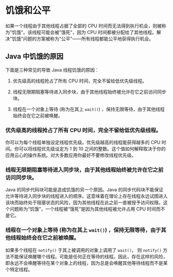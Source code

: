 # 饥饿和公平

如果一个线程由于其他线程占据了全部的 CPU 时间而无法得到执行机会，则被称为"饥饿"。该线程可能会被"饿死"，因为 CPU 时间都被分配给了其他线程。解决"饥饿"问题的方案被称为"公平"——所有线程都能公平地获得执行机会。

## Java 中饥饿的原因

下面是三种常见的导致 Java 线程饥饿的原因：

1. 优先级高的线程抢占了所有 CPU 时间，完全不留给低优先级线程。

2. 线程无限期阻塞等待进入同步块，由于其他线程始终被允许在它之前访问同步块。

3. 线程在一个对象上等待 (称为在其上 `wait()`) ，保持无限等待，由于其他线程始终会在它之前被唤醒。

### 优先级高的线程抢占了所有 CPU 时间，完全不留给低优先级线程。

你可以为每个线程单独设定线程优先级。优先级越高的线程能获得越多的 CPU 时间。你可以将线程优先级设定为 1 到 10 之间的整数。这个值如何解释取决于你的应用云心的操作系统。对大多数应用你最好不要修改线程优先级。

### 线程无限期阻塞等待进入同步块，由于其他线程始终被允许在它之前访问同步块。

Java 的同步代码块可能是造成饥饿的另一个原因。Java 的同步代码块不能保证允许等待进入同步块的线程进入的顺序。这意味着在理论上存在线程永远试图进入该块而始终处于阻塞状态的风险，因为其他线程在此之前一直被授予访问权限。这个问题称为“饥饿”，一个线程被“饿死”是因为其他线程被允许占用 CPU 时间而不是它。

### 线程在一个对象上等待 (称为在其上 `wait()`) ，保持无限等待，由于其他线程始终会在它之前被唤醒。

如果多个线程在 `notify()` 于其上被调用的对象上调用了 `wait()`， 则 `notify()` 方法不能保证唤醒哪个线程。可能是任何正在等待的线程。因此，存在这样的风险，即永远不会唤醒等待在某个对象上的线程，因为总是会唤醒其他等待线程而不是某个特定线程。


